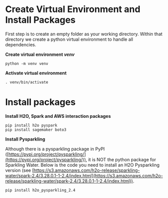 # Create Virtual Environment and Install Packages

First step is to create an empty folder as your working directory. Within that directory we create a python virtual environment to handle all dependencies.

**Create virtual environment *venv***

    python -m venv venv

**Activate virtual environment**

    . venv/bin/activate

# Install packages

**Install H2O, Spark and AWS interaction packages**

    pip install h2o pyspark
    pip install sagemaker boto3

**Install Pysparkling**

Although there is a pysparkling package in PyPI ([https://pypi.org/project/pysparkling/](https://pypi.org/project/pysparkling/)), it is NOT the python package for Sparkling Water. Below is the code you need to install an H2O Pysparkling version (see [https://s3.amazonaws.com/h2o-release/sparkling-water/spark-2.4/3.28.0.1-1-2.4/index.html](https://s3.amazonaws.com/h2o-release/sparkling-water/spark-2.4/3.28.0.1-1-2.4/index.html)).

    pip install h2o_pysparkling_2.4